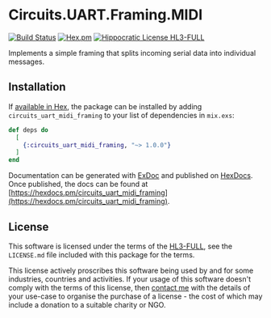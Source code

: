 # Circuits.UART.Framing.MIDI

[![Build Status](https://drone.harton.dev/api/badges/james/circuits_uart_midi_framing/status.svg)](https://drone.harton.dev/james/circuits_uart_midi_framing)
[![Hex.pm](https://img.shields.io/hexpm/v/circuits_uart_midi_framing.svg)](https://hex.pm/packages/circuits_uart_midi_framing)
[![Hippocratic License HL3-FULL](https://img.shields.io/static/v1?label=Hippocratic%20License&message=HL3-FULL&labelColor=5e2751&color=bc8c3d)](https://firstdonoharm.dev/version/3/0/full.html)

Implements a simple framing that splits incoming serial data into individual
messages.

## Installation

If [available in Hex](https://hex.pm/docs/publish), the package can be installed
by adding `circuits_uart_midi_framing` to your list of dependencies in
`mix.exs`:

```elixir
def deps do
  [
    {:circuits_uart_midi_framing, "~> 1.0.0"}
  ]
end
```

Documentation can be generated with [ExDoc](https://github.com/elixir-lang/ex_doc)
and published on [HexDocs](https://hexdocs.pm). Once published, the docs can
be found at [https://hexdocs.pm/circuits_uart_midi_framing](https://hexdocs.pm/circuits_uart_midi_framing).

## License

This software is licensed under the terms of the
[HL3-FULL](https://firstdonoharm.dev), see the `LICENSE.md` file included with
this package for the terms.

This license actively proscribes this software being used by and for some
industries, countries and activities. If your usage of this software doesn't
comply with the terms of this license, then [contact me](mailto:james@harton.nz)
with the details of your use-case to organise the purchase of a license - the
cost of which may include a donation to a suitable charity or NGO.
